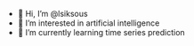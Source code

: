 - 👋 Hi, I’m @lsiksous
- 👀 I’m interested in artificial intelligence
- 🌱 I’m currently learning time series prediction

<!---
lsiksous/lsiksous is a ✨ special ✨ repository because its `README.md` (this file) appears on your GitHub profile.
You can click the Preview link to take a look at your changes.
--->
